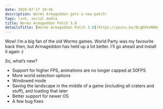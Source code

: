 ```yaml
---
date: 2020-07-17 19:45
description: Worms Armageddon gets a new patch!
Tags: link, social media
title: Worms Armageddon Patch 3.8
detailsTitle: [Worms Armageddon Patch 3.8](https://youtu.be/9LqDXVaMAH4)
---
```


Wow! I’m a big fan of the old Worms games. World Party was my favourite back then, but Armageddon has held up a lot better. I’ll go ahead and install it again :)

So, what’s new?

- Support for higher FPS, animations are no longer capped at 50FPS
- More world selection options
- Windowed mode
- Saving the landscape in the middle of a game (including all craters and stuff), and loading that later
- Better support for newer OS
- A few bug fixes